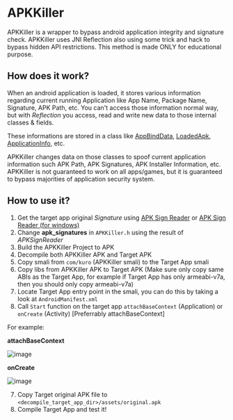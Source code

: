 # APKKiller
APKKiller is a wrapper to bypass android application integrity and signature check. APKKiller uses JNI Reflection also using some trick and hack to bypass hidden API restrictions. This method is made ONLY for educational purpose.

## How does it work?
When an android application is loaded, it stores various information regarding current running Application like App Name, Package Name, Signature, APK Path, etc.
You can't access those information normal way, but with _Reflection_ you access, read and write new data to those internal classes & fields. 

These informations are stored in a class like [AppBindData](https://android.googlesource.com/platform/frameworks/base/+/master/core/java/android/app/ActivityThread.java#855), [LoadedApk](https://android.googlesource.com/platform/frameworks/base/+/master/core/java/android/app/LoadedApk.java), [ApplicationInfo](https://android.googlesource.com/platform/frameworks/base/+/master/core/java/android/content/pm/ApplicationInfo.java), etc.

APKKiller changes data on those classes to spoof current application information such APK Path, APK Signatures, APK Installer Information, etc. APKKiller is not guaranteed to work on all apps/games, but it is guaranteed to bypass majorities of application security system.

## How to use it?
1. Get the target app original _Signature_ using [APK Sign Reader](https://github.com/aimardcr/APKSignReader) or [APK Sign Reader (for windows)](https://github.com/aimardcr/APKSignReader-Java)
2. Change **apk_signatures** in `APKKiller.h` using the result of _APKSignReader_
3. Build the APKKiller Project to APK
4. Decompile both APKKiller APK and Target APK
5. Copy smali from `com/kuro` (APKKiller smali) to the Target App smali
6. Copy libs from APKKiller APK to Target APK (Make sure only copy same ABIs as the Target App, for example if Target App has only armeabi-v7a, then you should only copy armeabi-v7a)
6. Locate Target App entry point in the smali, you can do this by taking a look at `AndroidManifest.xml`
7. Call `Start` function on the target app `attachBaseContext` (Application) or `onCreate` (Activity) [Preferrably attachBaseContext]

For example:

**attachBaseContext**

![image](https://user-images.githubusercontent.com/41464808/162587798-6eb4cc25-c1e2-4ed6-a49d-ae11e8b4b5ba.png)

**onCreate**

![image](https://user-images.githubusercontent.com/41464808/162587846-7e00f933-e1b1-4cef-87eb-6120d4e93120.png)

7. Copy Target original APK file to `<decompile_target_app_dir>/assets/original.apk`
8. Compile Target App and test it!
